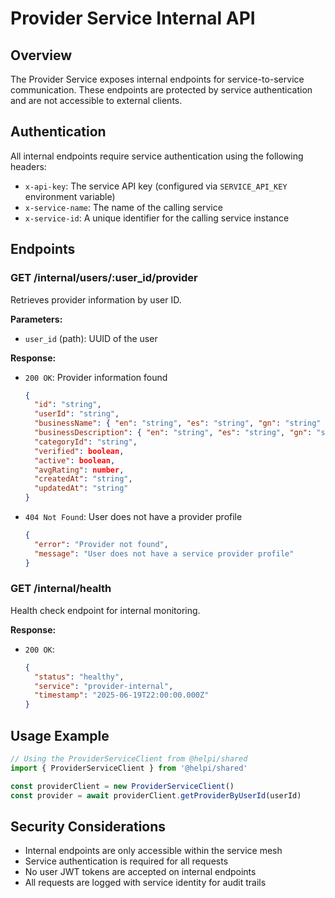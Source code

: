 # Provider Service Internal API

## Overview

The Provider Service exposes internal endpoints for service-to-service communication. These endpoints are protected by service authentication and are not accessible to external clients.

## Authentication

All internal endpoints require service authentication using the following headers:

- `x-api-key`: The service API key (configured via `SERVICE_API_KEY` environment variable)
- `x-service-name`: The name of the calling service
- `x-service-id`: A unique identifier for the calling service instance

## Endpoints

### GET /internal/users/:user_id/provider

Retrieves provider information by user ID.

**Parameters:**

- `user_id` (path): UUID of the user

**Response:**

- `200 OK`: Provider information found
  ```json
  {
    "id": "string",
    "userId": "string",
    "businessName": { "en": "string", "es": "string", "gn": "string" },
    "businessDescription": { "en": "string", "es": "string", "gn": "string" },
    "categoryId": "string",
    "verified": boolean,
    "active": boolean,
    "avgRating": number,
    "createdAt": "string",
    "updatedAt": "string"
  }
  ```
- `404 Not Found`: User does not have a provider profile
  ```json
  {
    "error": "Provider not found",
    "message": "User does not have a service provider profile"
  }
  ```

### GET /internal/health

Health check endpoint for internal monitoring.

**Response:**

- `200 OK`:
  ```json
  {
    "status": "healthy",
    "service": "provider-internal",
    "timestamp": "2025-06-19T22:00:00.000Z"
  }
  ```

## Usage Example

```typescript
// Using the ProviderServiceClient from @helpi/shared
import { ProviderServiceClient } from '@helpi/shared'

const providerClient = new ProviderServiceClient()
const provider = await providerClient.getProviderByUserId(userId)
```

## Security Considerations

- Internal endpoints are only accessible within the service mesh
- Service authentication is required for all requests
- No user JWT tokens are accepted on internal endpoints
- All requests are logged with service identity for audit trails
